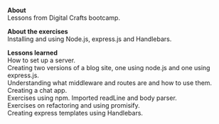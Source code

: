 <strong>About</strong> <br>
Lessons from Digital Crafts bootcamp.

<strong>About the exercises</strong> <br>
Installing and using Node.js, express.js and Handlebars.

<strong>Lessons learned</strong> <br>
How to set up a server. <br>
Creating two versions of a blog site, one using node.js and one using express.js.<br>
Understanding what middleware and routes are and how to use them.<br>
Creating a chat app.<br>
Exercises using npm. Imported readLine and body parser. <br>
Exercises on refactoring and using promisify.<br>
Creating express templates using Handlebars.<br>